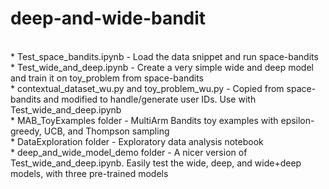 # deep-and-wide-bandit
<br>
* Test_space_bandits.ipynb - Load the data snippet and run space-bandits <br>
* Test_wide_and_deep.ipynb - Create a very simple wide and deep model and train it on toy_problem from space-bandits <br>
* contextual_dataset_wu.py and toy_problem_wu.py - Copied from space-bandits and modified to handle/generate user IDs. Use with Test_wide_and_deep.ipynb <br>
* MAB_ToyExamples folder - MultiArm Bandits toy examples with epsilon-greedy, UCB, and Thompson sampling <br>
* DataExploration folder - Exploratory data analysis notebook <br>
* deep_and_wide_model_demo folder - A nicer version of Test_wide_and_deep.ipynb. Easily test the wide, deep, and wide+deep models, with three pre-trained models <br>
